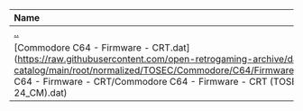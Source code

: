 |Name|Size|
|:---|---:|
|[..](../index.html)|DIR|
|[Commodore C64 - Firmware - CRT.dat](https://raw.githubusercontent.com/open-retrogaming-archive/dat-catalog/main/root/normalized/TOSEC/Commodore/C64/Firmware/CRT/Commodore C64 - Firmware - CRT/Commodore C64 - Firmware - CRT (TOSEC-v2019-02-24_CM).dat)|5327|
